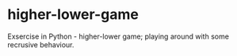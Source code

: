 # higher-lower-game

Exsercise in Python - higher-lower game; playing around with some recrusive behaviour.
